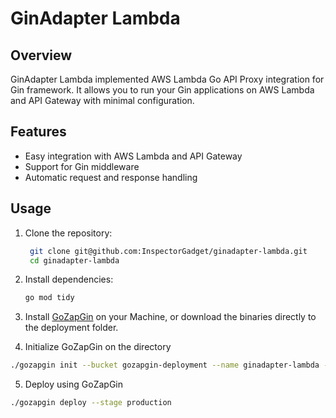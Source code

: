 # GinAdapter Lambda

## Overview
GinAdapter Lambda implemented AWS Lambda Go API Proxy integration for Gin framework. It allows you to run your Gin applications on AWS Lambda and API Gateway with minimal configuration.

## Features
- Easy integration with AWS Lambda and API Gateway
- Support for Gin middleware
- Automatic request and response handling

## Usage
1. Clone the repository:
   ```bash
    git clone git@github.com:InspectorGadget/ginadapter-lambda.git
    cd ginadapter-lambda
    ```

2. Install dependencies:
    ```bash
    go mod tidy
    ```

3. Install [GoZapGin](https://github.com/InspectorGadget/gozapgin-cli) on your Machine, or download the binaries directly to the deployment folder.
4. Initialize GoZapGin on the directory
```bash
./gozapgin init --bucket gozapgin-deployment --name ginadapter-lambda --stage production
```

5. Deploy using GoZapGin
```bash
./gozapgin deploy --stage production
```
